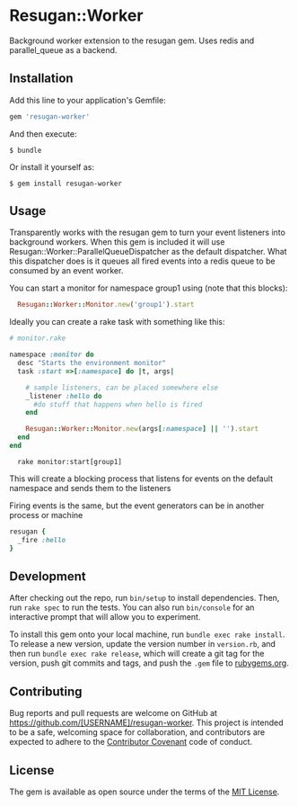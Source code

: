 # Resugan::Worker

Background worker extension to the resugan gem. Uses redis and parallel_queue
as a backend.

## Installation

Add this line to your application's Gemfile:

```ruby
gem 'resugan-worker'
```

And then execute:

    $ bundle

Or install it yourself as:

    $ gem install resugan-worker

## Usage

Transparently works with the resugan gem to turn your event listeners into background workers. When this gem is included it will
use Resugan::Worker::ParallelQueueDispatcher as the default dispatcher. What this dispatcher does is it queues all
fired events into a redis queue to be consumed by an event worker.

You can start a monitor for namespace group1 using (note that this blocks):

```ruby
  Resugan::Worker::Monitor.new('group1').start
```

Ideally you can create a rake task with something like this:

```ruby
# monitor.rake

namespace :monitor do
  desc "Starts the environment monitor"
  task :start =>[:namespace] do |t, args|

    # sample listeners, can be placed somewhere else
    _listener :hello do
      #do stuff that happens when hello is fired
    end

    Resugan::Worker::Monitor.new(args[:namespace] || '').start
  end
end
```

```
  rake monitor:start[group1]
```

This will create a blocking process that listens for events on the default namespace and sends them to the listeners

Firing events is the same, but the event generators can be in another process or machine

```ruby
resugan {
  _fire :hello
}
```

## Development

After checking out the repo, run `bin/setup` to install dependencies. Then, run `rake spec` to run the tests. You can also run `bin/console` for an interactive prompt that will allow you to experiment.

To install this gem onto your local machine, run `bundle exec rake install`. To release a new version, update the version number in `version.rb`, and then run `bundle exec rake release`, which will create a git tag for the version, push git commits and tags, and push the `.gem` file to [rubygems.org](https://rubygems.org).

## Contributing

Bug reports and pull requests are welcome on GitHub at https://github.com/[USERNAME]/resugan-worker. This project is intended to be a safe, welcoming space for collaboration, and contributors are expected to adhere to the [Contributor Covenant](http://contributor-covenant.org) code of conduct.


## License

The gem is available as open source under the terms of the [MIT License](http://opensource.org/licenses/MIT).

